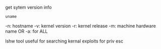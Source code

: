 get sytem version info

`uname` 

-n: hostname
-v: kernel version
-r: kernel release
-m: machine hardware name
OR
-a: for ALL

lshw tool
useful for searching kernal exploits for priv esc